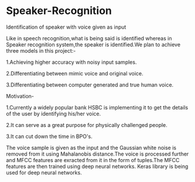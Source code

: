 # Speaker-Recognition
Identification of speaker with voice given as input

Like in speech recognition,what is being said is identified whereas in Speaker recognition system,the speaker is identified.We plan to achieve three models in this project:-

1.Achieving higher accuracy with noisy input samples.

2.Differentiating between mimic voice and original voice.

3.Differentiating between computer generated and true human voice.

Motivation-

1.Currently a widely popular bank HSBC is implementing it to get the details of the user by identifying his/her voice.

2.It can serve as a great purpose for physically challenged people.

3.It can cut down the time in BPO's.

The voice sample is given as the input and the Gaussian white noise is removed from it using Mahalanobis distance.The voice is processed further and MFCC features are exracted from it in the form of tuples.The MFCC features are then trained using deep neural networks.
Keras library is being used for deep neural networks.

